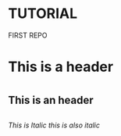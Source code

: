 # TUTORIAL 

FIRST REPO
# This is a header <h1> 
## This is an header <h2> 


*This is Italic*
_this is also italic_
